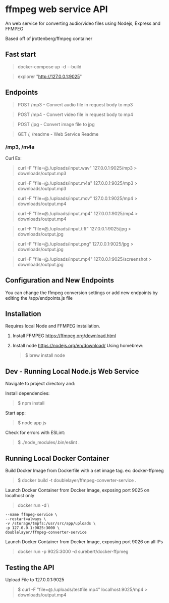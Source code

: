 # ffmpeg web service API

An web service for converting audio/video files using Nodejs, Express and FFMPEG

Based off of jrottenberg/ffmpeg container

## Fast start

> docker-compose up -d --build

> explorer "http://127.0.0.1:9025"

## Endpoints

> POST /mp3 - Convert audio file in request body to mp3

> POST /mp4 - Convert video file in request body to mp4

> POST /jpg - Convert image file to jpg

> GET /, /readme - Web Service Readme

### /mp3, /m4a

Curl Ex:

> curl -F "file=@./uploads/input.wav" 127.0.0.1:9025/mp3 > downloads/output.mp3

> curl -F "file=@./uploads/input.m4a" 127.0.0.1:9025/mp3 > downloads/output.mp3

> curl -F "file=@./uploads/input.mov" 127.0.0.1:9025/mp4 > downloads/output.mp4

> curl -F "file=@./uploads/input.mp4" 127.0.0.1:9025/mp4 > downloads/output.mp4

> curl -F "file=@./uploads/input.tiff" 127.0.0.1:9025/jpg > downloads/output.jpg

> curl -F "file=@./uploads/input.png" 127.0.0.1:9025/jpg > downloads/output.jpg

> curl -F "file=@./uploads/input.mp4" 127.0.0.1:9025/screenshot > downloads/output.jpg

## Configuration and New Endpoints

You can change the ffmpeg conversion settings or add new endpoints by editing
the /app/endpoints.js file

## Installation

Requires local Node and FFMPEG installation.

1. Install FFMPEG https://ffmpeg.org/download.html

2. Install node https://nodejs.org/en/download/
   Using homebrew:
   > \$ brew install node

## Dev - Running Local Node.js Web Service

Navigate to project directory and:

Install dependencies:

> \$ npm install

Start app:

> \$ node app.js

Check for errors with ESLint:

> \$ ./node_modules/.bin/eslint .

## Running Local Docker Container

Build Docker Image from Dockerfile with a set image tag. ex: docker-ffpmeg

> \$ docker build -t doublelayer/ffmpeg-converter-service .

Launch Docker Container from Docker Image, exposing port 9025 on localhost only

> docker run -d \

    --name ffmpeg-service \
    --restart=always \
    -v /storage/tmpfs:/usr/src/app/uploads \
    -p 127.0.0.1:9025:3000 \
    doublelayer/ffmpeg-converter-service

Launch Docker Container from Docker Image, exposing port 9026 on all IPs

> docker run -p 9025:3000 -d surebert/docker-ffpmeg

## Testing the API

Upload File to 127.0.0.1:9025

> \$ curl -F "file=@./uploads/testfile.mp4" localhost:9025/mp4 > downloads/output.mp4
